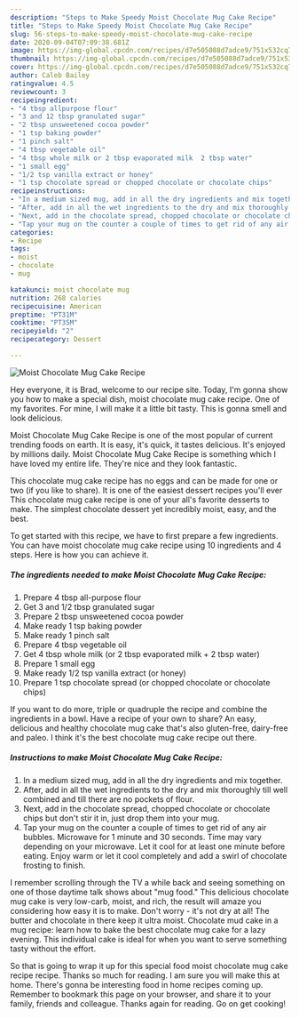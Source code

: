 ```yaml
---
description: "Steps to Make Speedy Moist Chocolate Mug Cake Recipe"
title: "Steps to Make Speedy Moist Chocolate Mug Cake Recipe"
slug: 56-steps-to-make-speedy-moist-chocolate-mug-cake-recipe
date: 2020-09-04T07:09:38.681Z
image: https://img-global.cpcdn.com/recipes/d7e505088d7adce9/751x532cq70/moist-chocolate-mug-cake-recipe-recipe-main-photo.jpg
thumbnail: https://img-global.cpcdn.com/recipes/d7e505088d7adce9/751x532cq70/moist-chocolate-mug-cake-recipe-recipe-main-photo.jpg
cover: https://img-global.cpcdn.com/recipes/d7e505088d7adce9/751x532cq70/moist-chocolate-mug-cake-recipe-recipe-main-photo.jpg
author: Caleb Bailey
ratingvalue: 4.5
reviewcount: 3
recipeingredient:
- "4 tbsp allpurpose flour"
- "3 and 12 tbsp granulated sugar"
- "2 tbsp unsweetened cocoa powder"
- "1 tsp baking powder"
- "1 pinch salt"
- "4 tbsp vegetable oil"
- "4 tbsp whole milk or 2 tbsp evaporated milk  2 tbsp water"
- "1 small egg"
- "1/2 tsp vanilla extract or honey"
- "1 tsp chocolate spread or chopped chocolate or chocolate chips"
recipeinstructions:
- "In a medium sized mug, add in all the dry ingredients and mix together."
- "After, add in all the wet ingredients to the dry and mix thoroughly till well combined and till there are no pockets of flour."
- "Next, add in the chocolate spread, chopped chocolate or chocolate chips but don&#39;t stir it in, just drop them into your mug."
- "Tap your mug on the counter a couple of times to get rid of any air bubbles. Microwave for 1 minute and 30 seconds. Time may vary depending on your microwave. Let it cool for at least one minute before eating. Enjoy warm or let it cool completely and add a swirl of chocolate frosting to finish."
categories:
- Recipe
tags:
- moist
- chocolate
- mug

katakunci: moist chocolate mug 
nutrition: 268 calories
recipecuisine: American
preptime: "PT31M"
cooktime: "PT35M"
recipeyield: "2"
recipecategory: Dessert

---
```



![Moist Chocolate Mug Cake Recipe](https://img-global.cpcdn.com/recipes/d7e505088d7adce9/751x532cq70/moist-chocolate-mug-cake-recipe-recipe-main-photo.jpg)

Hey everyone, it is Brad, welcome to our recipe site. Today, I'm gonna show you how to make a special dish, moist chocolate mug cake recipe. One of my favorites. For mine, I will make it a little bit tasty. This is gonna smell and look delicious.

Moist Chocolate Mug Cake Recipe is one of the most popular of current trending foods on earth. It is easy, it's quick, it tastes delicious. It's enjoyed by millions daily. Moist Chocolate Mug Cake Recipe is something which I have loved my entire life. They're nice and they look fantastic.

This chocolate mug cake recipe has no eggs and can be made for one or two (if you like to share). It is one of the easiest dessert recipes you&#39;ll ever This chocolate mug cake recipe is one of your all&#39;s favorite desserts to make. The simplest chocolate dessert yet incredibly moist, easy, and the best.


To get started with this recipe, we have to first prepare a few ingredients. You can have moist chocolate mug cake recipe using 10 ingredients and 4 steps. Here is how you can achieve it.

<!--inarticleads1-->

##### The ingredients needed to make Moist Chocolate Mug Cake Recipe:

1. Prepare 4 tbsp all-purpose flour
1. Get 3 and 1/2 tbsp granulated sugar
1. Prepare 2 tbsp unsweetened cocoa powder
1. Make ready 1 tsp baking powder
1. Make ready 1 pinch salt
1. Prepare 4 tbsp vegetable oil
1. Get 4 tbsp whole milk (or 2 tbsp evaporated milk + 2 tbsp water)
1. Prepare 1 small egg
1. Make ready 1/2 tsp vanilla extract (or honey)
1. Prepare 1 tsp chocolate spread (or chopped chocolate or chocolate chips)


If you want to do more, triple or quadruple the recipe and combine the ingredients in a bowl. Have a recipe of your own to share? An easy, delicious and healthy chocolate mug cake that&#39;s also gluten-free, dairy-free and paleo. I think it&#39;s the best chocolate mug cake recipe out there. 

<!--inarticleads2-->

##### Instructions to make Moist Chocolate Mug Cake Recipe:

1. In a medium sized mug, add in all the dry ingredients and mix together.
1. After, add in all the wet ingredients to the dry and mix thoroughly till well combined and till there are no pockets of flour.
1. Next, add in the chocolate spread, chopped chocolate or chocolate chips but don&#39;t stir it in, just drop them into your mug.
1. Tap your mug on the counter a couple of times to get rid of any air bubbles. Microwave for 1 minute and 30 seconds. Time may vary depending on your microwave. Let it cool for at least one minute before eating. Enjoy warm or let it cool completely and add a swirl of chocolate frosting to finish.


I remember scrolling through the TV a while back and seeing something on one of those daytime talk shows about &#34;mug food.&#34; This delicious chocolate mug cake is very low-carb, moist, and rich, the result will amaze you considering how easy it is to make. Don&#39;t worry - it&#39;s not dry at all! The butter and chocolate in there keep it ultra moist. Chocolate mud cake in a mug recipe: learn how to bake the best chocolate mug cake for a lazy evening. This individual cake is ideal for when you want to serve something tasty without the effort. 

So that is going to wrap it up for this special food moist chocolate mug cake recipe recipe. Thanks so much for reading. I am sure you will make this at home. There's gonna be interesting food in home recipes coming up. Remember to bookmark this page on your browser, and share it to your family, friends and colleague. Thanks again for reading. Go on get cooking!
